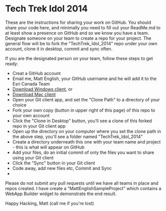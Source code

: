 Tech Trek Idol 2014
==================

These are the instructions for sharing your work on GitHub. You should share your code here, and minimally you need to fill out your ReadMe.md to at least show a presence on GitHub and so we know you have a team.  Designate someone on your team to create a repo for your project. The general flow will be to fork the "TechTrek_Idol_2014" repo under your own account, clone it in desktop, commit and sync often.  

If you are the designated person on your team, follow these steps to get ready:

* Creat a GitHub account
* Email me, Matt English, your GitHub username and he will add it to the Esri Canada Team
* [Download Windows client](https://windows.github.com), or 
* [Download Mac client](https://mac.github.com)
* Open your Git client app, and set the "Clone Path" to a directory of your choice
* Fork your own copy (button in upper right of this page) of this repo to your own account
* Click the "Clone in Desktop" button, you'll see a clone of this forked repo in your Git client app
* Open up the directory on your computer where you set the clone path in the above step, you'll see a folder named "TechTrek_Idol_2014"
* Create a directory underneath this one with your team name and project - this is what will appear on GitHub
* Add your files, do an initial commit of only the files you want to share using your Git client
* Click the "Sync" button in your Git client
* Code away, add new files etc, Commit and Sync
* 

Please do not submit any pull requests until we have all teams in place and repos created. I have create a "MattEnglishSampleProject" which contains a WebApp Builder widget to demonstrate the end result. 


Happy Hacking, Matt (call me if you're lost)

